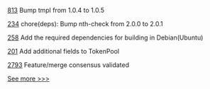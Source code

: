 
[813](https://github.com/hyperledger/besu-docs/pull/813) Bump tmpl from 1.0.4 to 1.0.5

[234](https://github.com/hyperledger/aries-toolbox/pull/234) chore(deps): Bump nth-check from 2.0.0 to 2.0.1

[258](https://github.com/hyperledger/grid-docs/pull/258) Add the required dependencies for building in Debian(Ubuntu)

[201](https://github.com/hyperledger-labs/firefly/pull/201) Add additional fields to TokenPool

[2793](https://github.com/hyperledger/besu/pull/2793) Feature/merge consensus validated


[See more >>>](https://start-here.hyperledger.org/pull-requests)
